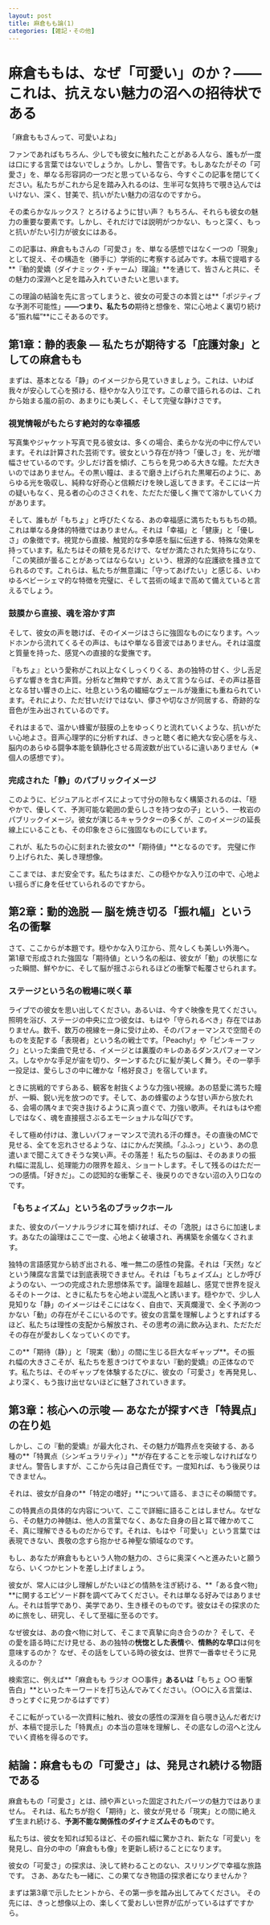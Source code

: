 ```yaml
---
layout: post
title: 麻倉もも論(1)
categories: [雑記・その他]
---
```


# 麻倉ももは、なぜ「可愛い」のか？――これは、抗えない魅力の沼への招待状である

「麻倉ももさんって、可愛いよね」

ファンであればもちろん、少しでも彼女に触れたことがある人なら、誰もが一度は口にする言葉ではないでしょうか。しかし、警告です。もしあなたがその「可愛さ」を、単なる形容詞の一つだと思っているなら、今すぐこの記事を閉じてください。私たちがこれから足を踏み入れるのは、生半可な気持ちで覗き込んではいけない、深く、甘美で、抗いがたい魅力の沼なのですから。

その柔らかなルックス？ とろけるように甘い声？ もちろん、それらも彼女の魅力の重要な要素です。しかし、それだけでは説明がつかない、もっと深く、もっと抗いがたい引力が彼女にはある。

この記事は、麻倉ももさんの「可愛さ」を、単なる感想ではなく一つの「現象」として捉え、その構造を（勝手に）学術的に考察する試みです。本稿で提唱する**『動的愛嬌（ダイナミック・チャーム）理論』**を通じて、皆さんと共に、その魅力の深淵へと足を踏み入れていきたいと思います。

この理論の結論を先に言ってしまうと、彼女の可愛さの本質とは**「ポジティブな予測不可能性」**――つまり、私たちの**期待と想像を、常に心地よく裏切り続ける”振れ幅”**にこそあるのです。

## 第1章：静的表象 ― 私たちが期待する「庇護対象」としての麻倉もも

まずは、基本となる「静」のイメージから見ていきましょう。これは、いわば我々が安心して心を預ける、穏やかな入り江です。この章で語られるのは、これから始まる嵐の前の、あまりにも美しく、そして完璧な静けさです。

### 視覚情報がもたらす絶対的な幸福感

写真集やジャケット写真で見る彼女は、多くの場合、柔らかな光の中に佇んでいます。それは計算された芸術です。彼女という存在が持つ「優しさ」を、光が増幅させているのです。少しだけ首を傾げ、こちらを見つめる大きな瞳。ただ大きいのではありません。その黒い瞳は、まるで磨き上げられた黒曜石のように、あらゆる光を吸収し、純粋な好奇心と信頼だけを映し返してきます。そこには一片の疑いもなく、見る者の心のささくれを、ただただ優しく撫でて溶かしていく力があります。

そして、誰もが「もちょ」と呼びたくなる、あの幸福感に満ちたもちもちの頬。これは単なる身体的特徴ではありません。それは「幸福」と「健康」と「優しさ」の象徴です。視覚から直接、触覚的な多幸感を脳に伝達する、特殊な効果を持っています。私たちはその頬を見るだけで、なぜか満たされた気持ちになり、「この笑顔が曇ることがあってはならない」という、根源的な庇護欲を掻き立てられるのです。これらは、私たちが無意識に「守ってあげたい」と感じる、いわゆるベビーシェマ的な特徴を完璧に、そして芸術の域まで高めて備えていると言えるでしょう。

### 鼓膜から直接、魂を溶かす声

そして、彼女の声を聴けば、そのイメージはさらに強固なものになります。ヘッドホンから流れてくるその声は、もはや単なる音波ではありません。それは温度と質量を持った、感覚への直接的な愛撫です。

『もちょ』という愛称がこれ以上なくしっくりくる、あの独特の甘く、少し舌足らずな響きを含む声質。分析など無粋ですが、あえて言うならば、その声は基音となる甘い響きの上に、吐息という名の繊細なヴェールが幾重にも重ねられています。それにより、ただ甘いだけではない、儚さや切なさが同居する、奇跡的な音色が生み出されているのです。

それはまるで、温かい蜂蜜が鼓膜の上をゆっくりと流れていくような、抗いがたい心地よさ。音声心理学的に分析すれば、きっと聴く者に絶大な安心感を与え、脳内のあらゆる闘争本能を鎮静化させる周波数が出ているに違いありません（※個人の感想です）。

### 完成された「静」のパブリックイメージ

このように、ビジュアルとボイスによって寸分の隙もなく構築されるのは、「穏やかで、優しくて、予測可能な範囲の愛らしさを持つ女の子」という、一枚岩のパブリックイメージ。彼女が演じるキャラクターの多くが、このイメージの延長線上にいることも、その印象をさらに強固なものにしています。

これが、私たちの心に刻まれた彼女の**「期待値」**となるのです。
完璧に作り上げられた、美しき理想像。

ここまでは、まだ安全です。私たちはまだ、この穏やかな入り江の中で、心地よい揺らぎに身を任せていられるのですから。

## 第2章：動的逸脱 ― 脳を焼き切る「振れ幅」という名の衝撃

さて、ここからが本題です。穏やかな入り江から、荒々しくも美しい外海へ。
第1章で形成された強固な「期待値」という名の船は、彼女が「動」の状態になった瞬間、鮮やかに、そして脳が揺さぶられるほどの衝撃で転覆させられます。

### ステージという名の戦場に咲く華

ライブでの彼女を思い出してください。あるいは、今すぐ映像を見てください。
照明を浴び、ステージの中央に立つ彼女は、もはや「守られるべき」存在ではありません。数千、数万の視線を一身に受け止め、そのパフォーマンスで空間そのものを支配する「表現者」という名の戦士です。「Peachy!」や「ピンキーフック」といった楽曲で見せる、イメージとは裏腹のキレのあるダンスパフォーマンス。しなやかな手足が宙を切り、ターンするたびに髪が美しく舞う。その一挙手一投足は、愛らしさの中に確かな「格好良さ」を宿しています。

ときに挑戦的ですらある、観客を射抜くような力強い視線。あの慈愛に満ちた瞳が、一瞬、鋭い光を放つのです。そして、あの蜂蜜のような甘い声から放たれる、会場の隅々まで突き抜けるように真っ直ぐで、力強い歌声。それはもはや癒しではなく、魂を直接揺さぶるエモーショナルな叫びです。

そして極め付けは、激しいパフォーマンスで流れる汗の輝き。その直後のMCで見せる、全てを忘れさせるような、はにかんだ笑顔。「ふふっ」という、あの息遣いまで聞こえてきそうな笑い声。その落差！ 私たちの脳は、そのあまりの振れ幅に混乱し、処理能力の限界を超え、ショートします。そして残るのはただ一つの感情。「好きだ」。この認知的な衝撃こそ、後戻りのできない沼の入り口なのです。

### 「もちょイズム」という名のブラックホール

また、彼女のパーソナルラジオに耳を傾ければ、その「逸脱」はさらに加速します。あなたの論理はここで一度、心地よく破壊され、再構築を余儀なくされます。

独特の言語感覚から紡ぎ出される、唯一無二の感性の発露。それは「天然」などという陳腐な言葉では到底表現できません。それは「もちょイズム」としか呼びようのない、一つの完成された思想体系です。論理を超越し、感覚で世界を捉えるそのトークは、ときに私たちを心地よい混乱へと誘います。穏やかで、少し人見知りな「静」のイメージはそこにはなく、自由で、天真爛漫で、全く予測のつかない「動」の存在がそこにいるのです。彼女の言葉を理解しようとすればするほど、私たちは理性の支配から解放され、その思考の渦に飲み込まれ、ただただその存在が愛おしくなっていくのです。

この**「期待（静）」と「現実（動）」の間に生じる巨大なギャップ**。その振れ幅の大きさこそが、私たちを惹きつけてやまない『動的愛嬌』の正体なのです。私たちは、そのギャップを体験するたびに、彼女の「可愛さ」を再発見し、より深く、もう抜け出せないほどに魅了されていきます。

## 第3章：核心への示唆 ― あなたが探すべき「特異点」の在り処

しかし、この『動的愛嬌』が最大化され、その魅力が臨界点を突破する、ある種の**「特異点（シンギュラリティ）」**が存在することを示唆しなければなりません。警告しますが、ここから先は自己責任です。一度知れば、もう後戻りはできません。

それは、彼女が自身の**「特定の嗜好」**について語る、まさにその瞬間です。

この特異点の具体的な内容について、ここで詳細に語ることはしません。なぜなら、その魅力の神髄は、他人の言葉でなく、あなた自身の目と耳で確かめてこそ、真に理解できるものだからです。それは、もはや「可愛い」という言葉では表現できない、畏敬の念すら抱かせる神聖な領域なのです。

もし、あなたが麻倉ももという人物の魅力の、さらに奥深くへと進みたいと願うなら、いくつかヒントを差し上げましょう。

彼女が、常人には少し理解しがたいほどの情熱を注ぎ続ける、**「ある食べ物」**に関するエピソード群を調べてみてください。それは単なる好みではありません。それは哲学であり、美学であり、生き様そのものです。彼女はその探求のために旅をし、研究し、そして至福に至るのです。

なぜ彼女は、あの食べ物に対して、そこまで真摯に向き合うのか？
そして、その愛を語る時にだけ見せる、あの独特の**恍惚とした表情**や、**情熱的な早口**は何を意味するのか？ なぜ、その話をしている時の彼女は、世界で一番幸せそうに見えるのか？

検索窓に、例えば**「麻倉もも ラジオ ○○事件」**あるいは**「もちょ ○○ 衝撃 告白」**といったキーワードを打ち込んでみてください。（○○に入る言葉は、きっとすぐに見つかるはずです）

そこに転がっている一次資料に触れ、彼女の感性の深淵を自ら覗き込んだ者だけが、本稿で提示した「特異点」の本当の意味を理解し、その底なしの沼へと沈んでいく資格を得るのです。

## 結論：麻倉ももの「可愛さ」は、発見され続ける物語である

麻倉ももの「可愛さ」とは、顔や声といった固定されたパーツの魅力ではありません。
それは、私たちが抱く「期待」と、彼女が見せる「現実」との間に絶えず生まれ続ける、**予測不能な関係性のダイナミズムそのもの**です。

私たちは、彼女を知れば知るほど、その振れ幅に驚かされ、新たな「可愛い」を発見し、自分の中の「麻倉もも像」を更新し続けることになります。

彼女の「可愛さ」の探求は、決して終わることのない、スリリングで幸福な旅路です。
さあ、あなたも一緒に、この果てなき物語の探求者になりませんか？

まずは第3章で示したヒントから、その第一歩を踏み出してみてください。
その先には、きっと想像以上の、楽しくて愛おしい世界が広がっているはずですから。